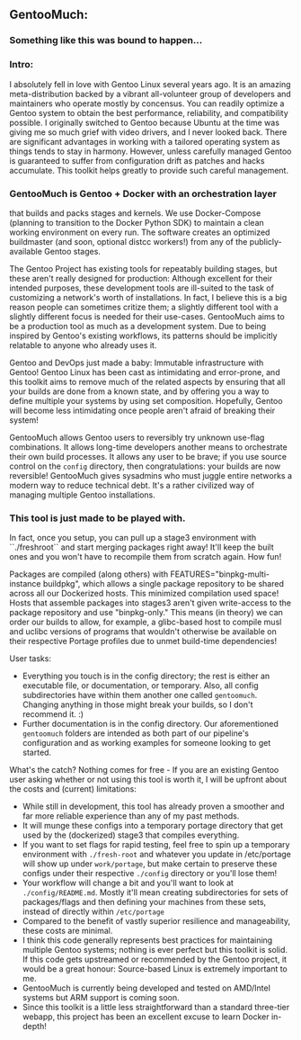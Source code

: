 <h2>GentooMuch:</h2><h3> Something like this was bound to happen...</h3>

<h3>Intro:</h3> I absolutely fell in love with Gentoo Linux several years ago. It is an amazing meta-distribution backed by a vibrant all-volunteer group of developers and maintainers who operate mostly by concensus. You can readily optimize a Gentoo system to obtain the best performance, reliability, and compatibility possible. I originally switched to Gentoo because Ubuntu at the time was giving me so much grief with video drivers, and I never looked back. There are significant advantages in working with a tailored operating system as things tends to stay in harmony. However, unless carefully managed Gentoo is guaranteed to suffer from configuration drift as patches and hacks accumulate. This toolkit helps greatly to provide such careful management.

<h3>GentooMuch is Gentoo + Docker with an orchestration layer</h3> that builds and packs stages and kernels. We use Docker-Compose (planning to transition to the Docker Python SDK) to maintain a clean working environment on every run. The software creates an optimized buildmaster (and soon, optional distcc workers!) from any of the publicly-available Gentoo stages.

The Gentoo Project has existing tools for repeatably building stages, but these aren't really designed for production: Although excellent for their intended purposes, these development tools are ill-suited to the task of customizing a network's worth of installations. In fact, I believe this is a big reason people can sometimes critize them; a slightly different tool with a slightly different focus is needed for their use-cases. GentooMuch aims to be a production tool as much as a development system. Due to being inspired by Gentoo's existing workflows, its patterns should be implicitly relatable to anyone who already uses it.

Gentoo and DevOps just made a baby: Immutable infrastructure with Gentoo! Gentoo Linux has been cast as intimidating and error-prone, and this toolkit aims to remove much of the related aspects by ensuring that all your builds are done from a known state, and by offering you a way to define multiple your systems by using set composition. Hopefully, Gentoo will become less intimidating once people aren't afraid of breaking their system!

GentooMuch allows Gentoo users to reversibly try unknown use-flag combinations. It allows long-time developers another means to orchestrate their own build processes. It allows any user to be brave; if you use source control on the ``config`` directory, then congratulations: your builds are now reversible! GentooMuch gives sysadmins who must juggle entire networks a modern way to reduce technical debt. It's a rather civilized way of managing multiple Gentoo installations.

<h3>This tool is just made to be played with.</h3> In fact, once you setup, you can pull up a stage3 environment with ``./freshroot`` and start merging packages right away! It'll keep the built ones and you won't have to recompile them from scratch again. How fun!

Packages are compiled (along others) with FEATURES="binpkg-multi-instance buildpkg", which allows a single package repository to be shared across all our Dockerized hosts. This minimized compilation used space! Hosts that assemble packages into stages3 aren't given write-access to the package repository and use "binpkg-only." This means (in theory) we can order our builds to allow, for example, a glibc-based host to compile musl and uclibc versions of programs that wouldn't otherwise be available on their respective Portage profiles due to unmet build-time dependencies!

User tasks:
- Everything you touch is in the config directory; the rest is either an executable file, or documentation, or temporary. Also, all config subdirectories have within them another one called ``gentoomuch``. Changing anything in those might break your builds, so I don't recommend it. :)
- Further documentation is in the config directory. Our aforementioned ``gentoomuch`` folders are intended as both part of our pipeline's configuration and as working examples for someone looking to get started.

What's the catch? Nothing comes for free - If you are an existing Gentoo user asking whether or not using this tool is worth it, I will be upfront about the costs and (current) limitations:
- While still in development, this tool has already proven a smoother and far more reliable experience than any of my past methods.
- It will munge these configs into a temporary portage directory that get used by the (dockerized) stage3 that compiles everything.
- If you want to set flags for rapid testing, feel free to spin up a temporary environment with ``./fresh-root`` and whatever you update in /etc/portage will show up under ``work/portage``, but make certain to preserve these configs under their respective ``./config`` directory or you'll lose them!
- Your workflow will change a bit and you'll want to look at ``./config/README.md``. Mostly it'll mean creating subdirectories for sets of packages/flags and then defining your machines from these sets, instead of directly within ``/etc/portage``
- Compared to the benefit of vastly superior resilience and manageability, these costs are minimal.
- I think this code generally represents best practices for maintaining multiple Gentoo systems; nothing is ever perfect but this toolkit is solid. If this code gets upstreamed or recommended by the Gentoo project, it would be a great honour: Source-based Linux is extremely important to me.
- GentooMuch is currently being developed and tested on AMD/Intel systems but ARM support is coming soon.
- Since this toolkit is a little less straightforward than a standard three-tier webapp, this project has been an excellent excuse to learn Docker in-depth!
